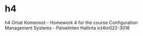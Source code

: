 # h4
h4 Omat Komennot - Homework 4 for the course Configuration Management Systems - Palvelinten Hallinta ict4tn022-3018
